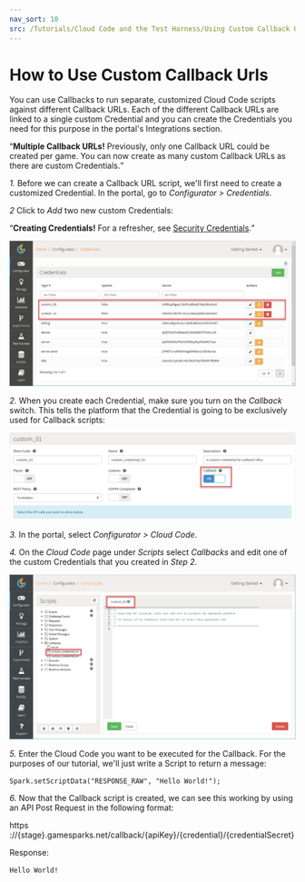 ```yaml
---
nav_sort: 10
src: /Tutorials/Cloud Code and the Test Harness/Using Custom Callback Urls.md
---
```


# How to Use Custom Callback Urls

You can use Callbacks to run separate, customized Cloud Code scripts against different Callback URLs. Each of the different Callback URLs are linked to a single custom Credential and you can create the Credentials you need for this purpose in the portal's Integrations section.

<q>**Multiple Callback URLs!** Previously, only one Callback URL could be created per game.  You can now create as many custom Callback URLs as there are custom Credentials.</q>

*1.* Before we can create a Callback URL script, we'll first need to create a customized Credential. In the portal, go to *Configurator > Credentials*.

*2* Click to *Add* two new custom Credentials:

<q>**Creating Credentials!** For a refresher, see [Security Credentials](/Documentation/Configurator/Credentials.md).</q>

![](img/CustomCallback/1.png)

*2.*  When you create each Credential, make sure you turn on the *Callback* switch.  This tells the platform that the Credential is going to be exclusively used for Callback scripts:

![](img/CustomCallback/4.png)


*3.* In the portal, select *Configurator > Cloud Code*.

*4.* On the *Cloud Code* page under *Scripts* select *Callbacks* and edit one of the custom Credentials that you created in *Step 2*.

![](img/CustomCallback/3.png)

*5.* Enter the Cloud Code you want to be executed for the Callback. For the purposes of our tutorial, we'll just write a Script to return a message:

```
Spark.setScriptData("RESPONSE_RAW", "Hello World!");
```

*6.* Now that the Callback script is created, we can see this working by using an API Post Request in the following format:

https ://{stage}.gamesparks.net/callback/{apiKey}/{credential}/{credentialSecret}

Response:

```
Hello World!

```
